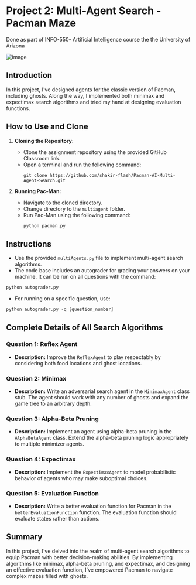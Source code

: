 # Project 2: Multi-Agent Search - Pacman Maze
Done as part of INFO-550- Artificial Intelligence course the the University of Arizona

![image](https://github.com/shakir-flash/Pacman-AI-Multi-Agent-Search/assets/59859522/40f900e1-eb5d-4e15-af90-10639f397fd1)

## Introduction
In this project, I've designed agents for the classic version of Pacman, including ghosts. Along the way, I implemented both minimax and expectimax search algorithms and tried my hand at designing evaluation functions.

## How to Use and Clone
1. **Cloning the Repository:**
   - Clone the assignment repository using the provided GitHub Classroom link.
   - Open a terminal and run the following command:
     ```
     git clone https://github.com/shakir-flash/Pacman-AI-Multi-Agent-Search.git
     ```

2. **Running Pac-Man:**
   - Navigate to the cloned directory.
   - Change directory to the `multiagent` folder.
   - Run Pac-Man using the following command:
     ```python
     python pacman.py
     ```

## Instructions
- Use the provided `multiAgents.py` file to implement multi-agent search algorithms.
- The code base includes an autograder for grading your answers on your machine. It can be run on all questions with the command:
```python
python autograder.py
```
- For running on a specific question, use:
```python
python autograder.py -q [question_number]
```


## Complete Details of All Search Algorithms

### Question 1: Reflex Agent
- **Description:** Improve the `ReflexAgent` to play respectably by considering both food locations and ghost locations.

### Question 2: Minimax
- **Description:** Write an adversarial search agent in the `MinimaxAgent` class stub. The agent should work with any number of ghosts and expand the game tree to an arbitrary depth.

### Question 3: Alpha-Beta Pruning
- **Description:** Implement an agent using alpha-beta pruning in the `AlphaBetaAgent` class. Extend the alpha-beta pruning logic appropriately to multiple minimizer agents.

### Question 4: Expectimax
- **Description:** Implement the `ExpectimaxAgent` to model probabilistic behavior of agents who may make suboptimal choices.

### Question 5: Evaluation Function
- **Description:** Write a better evaluation function for Pacman in the `betterEvaluationFunction` function. The evaluation function should evaluate states rather than actions.

## Summary
In this project, I've delved into the realm of multi-agent search algorithms to equip Pacman with better decision-making abilities. By implementing algorithms like minimax, alpha-beta pruning, and expectimax, and designing an effective evaluation function, I've empowered Pacman to navigate complex mazes filled with ghosts.
